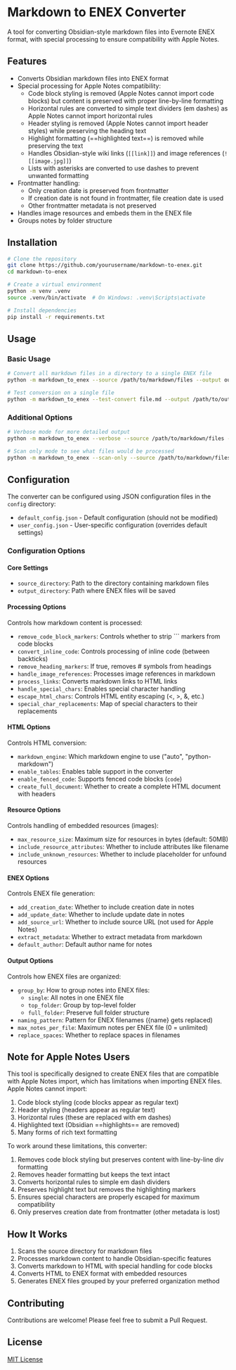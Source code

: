 # Markdown to ENEX Converter

A tool for converting Obsidian-style markdown files into Evernote ENEX format, with special processing to ensure compatibility with Apple Notes.

## Features

- Converts Obsidian markdown files into ENEX format
- Special processing for Apple Notes compatibility:
  - Code block styling is removed (Apple Notes cannot import code blocks) but content is preserved with proper line-by-line formatting
  - Horizontal rules are converted to simple text dividers (em dashes) as Apple Notes cannot import horizontal rules
  - Header styling is removed (Apple Notes cannot import header styles) while preserving the heading text
  - Highlight formatting (==highlighted text==) is removed while preserving the text
  - Handles Obsidian-style wiki links (`[[link]]`) and image references (`![[image.jpg]]`)
  - Lists with asterisks are converted to use dashes to prevent unwanted formatting
- Frontmatter handling:
  - Only creation date is preserved from frontmatter
  - If creation date is not found in frontmatter, file creation date is used
  - Other frontmatter metadata is not preserved
- Handles image resources and embeds them in the ENEX file
- Groups notes by folder structure

## Installation

```bash
# Clone the repository
git clone https://github.com/yourusername/markdown-to-enex.git
cd markdown-to-enex

# Create a virtual environment
python -m venv .venv
source .venv/bin/activate  # On Windows: .venv\Scripts\activate

# Install dependencies
pip install -r requirements.txt
```

## Usage

### Basic Usage

```bash
# Convert all markdown files in a directory to a single ENEX file
python -m markdown_to_enex --source /path/to/markdown/files --output output.enex

# Test conversion on a single file
python -m markdown_to_enex --test-convert file.md --output /path/to/output/dir
```

### Additional Options

```bash
# Verbose mode for more detailed output
python -m markdown_to_enex --verbose --source /path/to/markdown/files --output output.enex

# Scan only mode to see what files would be processed
python -m markdown_to_enex --scan-only --source /path/to/markdown/files
```

## Configuration

The converter can be configured using JSON configuration files in the `config` directory:

- `default_config.json` - Default configuration (should not be modified)
- `user_config.json` - User-specific configuration (overrides default settings)

### Configuration Options

#### Core Settings
- `source_directory`: Path to the directory containing markdown files
- `output_directory`: Path where ENEX files will be saved

#### Processing Options
Controls how markdown content is processed:
- `remove_code_block_markers`: Controls whether to strip ``` markers from code blocks
- `convert_inline_code`: Controls processing of inline code (between backticks)
- `remove_heading_markers`: If true, removes # symbols from headings
- `handle_image_references`: Processes image references in markdown
- `process_links`: Converts markdown links to HTML links
- `handle_special_chars`: Enables special character handling
- `escape_html_chars`: Controls HTML entity escaping (<, >, &, etc.)
- `special_char_replacements`: Map of special characters to their replacements

#### HTML Options
Controls HTML conversion:
- `markdown_engine`: Which markdown engine to use ("auto", "python-markdown")
- `enable_tables`: Enables table support in the converter
- `enable_fenced_code`: Supports fenced code blocks (```code```)
- `create_full_document`: Whether to create a complete HTML document with headers

#### Resource Options
Controls handling of embedded resources (images):
- `max_resource_size`: Maximum size for resources in bytes (default: 50MB)
- `include_resource_attributes`: Whether to include attributes like filename
- `include_unknown_resources`: Whether to include placeholder for unfound resources

#### ENEX Options
Controls ENEX file generation:
- `add_creation_date`: Whether to include creation date in notes
- `add_update_date`: Whether to include update date in notes
- `add_source_url`: Whether to include source URL (not used for Apple Notes)
- `extract_metadata`: Whether to extract metadata from markdown
- `default_author`: Default author name for notes

#### Output Options
Controls how ENEX files are organized:
- `group_by`: How to group notes into ENEX files:
  - `single`: All notes in one ENEX file
  - `top_folder`: Group by top-level folder
  - `full_folder`: Preserve full folder structure
- `naming_pattern`: Pattern for ENEX filenames ({name} gets replaced)
- `max_notes_per_file`: Maximum notes per ENEX file (0 = unlimited)
- `replace_spaces`: Whether to replace spaces in filenames

## Note for Apple Notes Users

This tool is specifically designed to create ENEX files that are compatible with Apple Notes import, which has limitations when importing ENEX files. Apple Notes cannot import:

1. Code block styling (code blocks appear as regular text)
2. Header styling (headers appear as regular text)
3. Horizontal rules (these are replaced with em dashes)
4. Highlighted text (Obsidian ==highlights== are removed)
5. Many forms of rich text formatting

To work around these limitations, this converter:
1. Removes code block styling but preserves content with line-by-line div formatting
2. Removes header formatting but keeps the text intact
3. Converts horizontal rules to simple em dash dividers
4. Preserves highlight text but removes the highlighting markers
5. Ensures special characters are properly escaped for maximum compatibility
6. Only preserves creation date from frontmatter (other metadata is lost)

## How It Works

1. Scans the source directory for markdown files
2. Processes markdown content to handle Obsidian-specific features
3. Converts markdown to HTML with special handling for code blocks
4. Converts HTML to ENEX format with embedded resources
5. Generates ENEX files grouped by your preferred organization method

## Contributing

Contributions are welcome! Please feel free to submit a Pull Request.

## License

[MIT License](LICENSE)